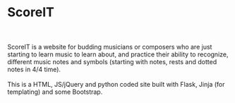 # ScoreIT

<br />
<br />
ScoreIT is a website for budding musicians or composers who are just starting to learn music to learn about, and practice 
their ability to recognize, different music notes and symbols (starting with notes, rests and dotted notes in 4/4 time).
<br />
<br />
This is a HTML, JS/jQuery and python coded site built with Flask, Jinja (for templating) and some Bootstrap.

